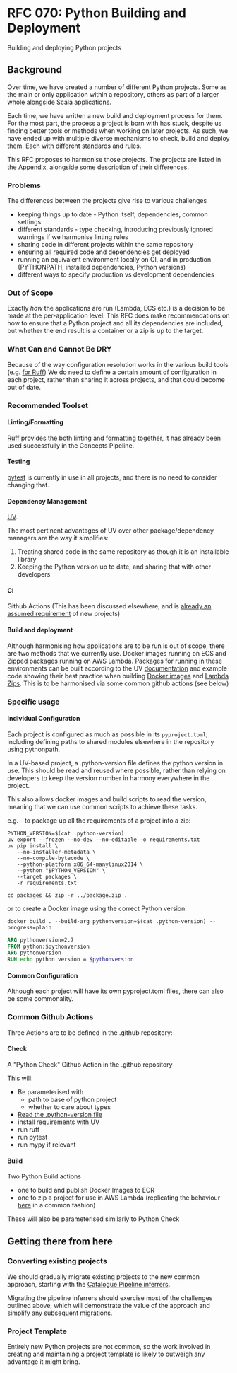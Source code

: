# RFC 070: Python Building and Deployment

Building and deploying Python projects

## Background

Over time, we have created a number of different Python projects.  Some as the main or only application within a 
repository, others as part of a larger whole alongside Scala applications.

Each time, we have written a new build and deployment process for them. For the most part, the process a project 
is born with has stuck, despite us finding better tools or methods when working on later projects. As such, we have
ended up with multiple diverse mechanisms to check, build and deploy them.  Each with different standards and rules.

This RFC proposes to harmonise those projects.  The projects are listed in 
the [Appendix](appendix.md), alongside some description of their differences.

### Problems

The differences between the projects give rise to various challenges

* keeping things up to date - Python itself, dependencies, common settings
* different standards - type checking, introducing previously ignored warnings if we harmonise linting rules
* sharing code in different projects within the same repository
* ensuring all required code and dependencies get deployed
* running an equivalent environment locally on CI, and in production (PYTHONPATH, installed dependencies, Python versions)
* different ways to specify production vs development dependencies

### Out of Scope

Exactly _how_ the applications are run (Lambda, ECS etc.) is a decision to be made at the per-application level.
This RFC does make recommendations on how to ensure that a Python project and all its dependencies are included,
but whether the end result is a container or a zip is up to the target.

### What Can and Cannot Be DRY

Because of the way configuration resolution works in the various build tools (e.g. [for Ruff](https://docs.astral.sh/ruff/configuration/#config-file-discovery))
We do need to define a certain amount of configuration in each project, rather than sharing it across projects, 
and that could become out of date.

### Recommended Toolset

#### Linting/Formatting
[Ruff](https://docs.astral.sh/ruff/) provides the both linting and formatting together,
it has already been used successfully in the Concepts Pipeline.

#### Testing
[pytest](https://docs.pytest.org/) is currently in use in all projects, and there is no need to consider changing that.

#### Dependency Management

[UV](https://github.com/astral-sh/uv).

The most pertinent advantages of UV over other package/dependency managers are the way it simplifies:

1. Treating shared code in the same repository as though it is an installable library
2. Keeping the Python version up to date, and sharing that with other developers

#### CI

Github Actions (This has been discussed elsewhere, and is [already an assumed requirement](../069-catalogue_graph_ingestor#requirements) of new projects)

#### Build and deployment

Although harmonising how applications are to be run is out of scope, there are two methods that 
we currently use. Docker images running on ECS and Zipped packages running on AWS Lambda. Packages
for running in these environments can be built according to the UV [documentation](https://docs.astral.sh/uv/guides/integration/docker/#getting-started) and example code showing their best practice when building
[Docker images](https://github.com/astral-sh/uv-docker-example) and [Lambda Zips](https://docs.astral.sh/uv/guides/integration/aws-lambda/#deploying-a-zip-archive).  This is to be harmonised via some common github actions (see below)

### Specific usage

#### Individual Configuration

Each project is configured as much as possible in its `pyproject.toml`, including defining 
paths to shared modules elsewhere in the repository using pythonpath.

In a UV-based project, a .python-version file defines the python version in use. This should be read and reused where
possible, rather than relying on developers to keep the version number in harmony everywhere in the project.

This also allows docker images and build scripts to read the version, meaning that we can
use common scripts to achieve these tasks.

e.g. - to package up all the requirements of a project into a zip:
```shell
PYTHON_VERSION=$(cat .python-version)
uv export --frozen --no-dev --no-editable -o requirements.txt
uv pip install \
   --no-installer-metadata \
   --no-compile-bytecode \
   --python-platform x86_64-manylinux2014 \
   --python "$PYTHON_VERSION" \
   --target packages \
   -r requirements.txt

cd packages && zip -r ../package.zip .
```
or to create a Docker image using the correct Python version.
```shell
docker build . --build-arg pythonversion=$(cat .python-version) --progress=plain
```
```dockerfile
ARG pythonversion=2.7
FROM python:$pythonversion
ARG pythonversion
RUN echo python version = $pythonversion
```
#### Common Configuration

Although each project will have its own pyproject.toml files, there can also be 
some commonality.

### Common Github Actions

Three Actions are to be defined in the .github repository:

#### Check
A "Python Check" Github Action in the .github repository

This will:
* Be parameterised with
  * path to base of python project
  * whether to care about types
* [Read the .python-version file](https://github.com/actions/setup-python/blob/main/docs/advanced-usage.md#using-the-python-version-file-input) 
* install requirements with UV
* run ruff
* run pytest
* run mypy if relevant

#### Build

Two Python Build actions 
- one to build and publish Docker Images to ECR
- one to zip a project for use in AWS Lambda (replicating the behaviour [here](https://github.com/wellcomecollection/catalogue-pipeline/blob/6376672ef4338ab9496d4f5b3eb671eefd3e5923/.github/workflows/catalogue-graph-build.yml#L1) in a common fashion)

These will also be parameterised similarly to Python Check

## Getting there from here

### Converting existing projects

We should gradually migrate existing projects to the new common approach, starting with the 
[Catalogue Pipeline inferrers](https://github.com/wellcomecollection/catalogue-pipeline/tree/92727715888204ca82b86cc0fbf478e5ca46f2dc/pipeline/inferrer).

Migrating the pipeline inferrers should exercise most of the challenges outlined above, which will
demonstrate the value of the approach and simplify any subsequent migrations.

### Project Template

Entirely new Python projects are not common, so the work involved in creating
and maintaining a project template is likely to outweigh any advantage it might bring.
